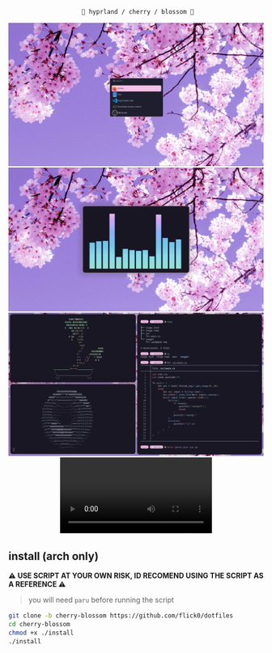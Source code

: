 <div align="justify">

<div align="center">

```ocaml
 🌸 hyprland / cherry / blossom 🌸
```

![apps](./assets/app_picker.png)<br>
![cava](./assets/cava.png)<br>
![workflow](./assets/workflow.png)<br>
![hyprland](./assets/hyprland.mp4)<br>

</div>

## install (arch only)

**⚠️ USE SCRIPT AT YOUR OWN RISK, ID RECOMEND USING THE SCRIPT AS A REFERENCE ⚠️**

> you will need `paru` before running the script

```bash
git clone -b cherry-blossom https://github.com/flick0/dotfiles
cd cherry-blossom
chmod +x ./install
./install
```